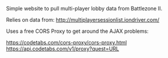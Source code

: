 Simple website to pull multi-player lobby data from Battlezone II.

Relies on data from: http://multiplayersessionlist.iondriver.com/

Uses a free CORS Proxy to get around the AJAX problems: 

https://codetabs.com/cors-proxy/cors-proxy.html 
https://api.codetabs.com/v1/proxy?quest=URL